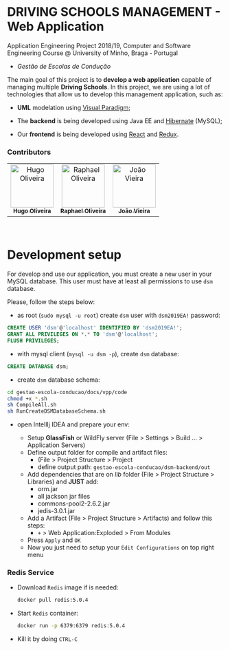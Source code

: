 # DRIVING SCHOOLS MANAGEMENT - Web Application

Application Engineering Project 2018/19, Computer and Software Engineering Course @ University of Minho, Braga - Portugal

- _Gestão de Escolas de Condução_

The main goal of this project is to **develop a web application** capable of managing multiple **Driving Schools**. In this project, we are using a lot of technologies that allow us to develop this management application, such as:

- **UML** modelation using [Visual Paradigm](https://www.visual-paradigm.com/);

- The **backend** is being developed using Java EE and [Hibernate](https://hibernate.org/) (MySQL);

- Our **frontend** is being developed using [React](https://reactjs.org/) and [Redux](https://redux.js.org/introduction/getting-started).

### Contributors

<table align="center">
  <tr>
    <td align="center">
      <a href="https://github.com/oliveirahugo68">
        <img src="https://avatars3.githubusercontent.com/u/29900750?s=460&v=4" width="100px;" alt="Hugo Oliveira"/>
        <br />
        <sub><b>Hugo Oliveira</b>
      </a>
    </td>
    <td align="center">
      <a href="https://github.com/raphael28">
        <img src="https://avatars2.githubusercontent.com/u/43729094?s=460&v=4" width="100px;" alt="Raphael Oliveira"/>
        <br />
        <sub><b>Raphael Oliveira</b>
      </a>
    </td>
    <td align="center">
      <a href="https://github.com/JoaoVieira97">
        <img src="https://avatars2.githubusercontent.com/u/34378224?s=460&v=4" width="100px;" alt="João Vieira"/>
        <br />
        <sub><b>João Vieira</b>
      </a>
    </td>
  </tr>
</table>

<br >

# Development setup

For develop and use our application, you must create a new user in your MySQL database. This user must have at least all permissions to use `dsm` database.

Please, follow the steps below:

- as root (`sudo mysql -u root`) create `dsm` user with `dsm2019EA!` password:

```sql
CREATE USER 'dsm'@'localhost' IDENTIFIED BY 'dsm2019EA!';
GRANT ALL PRIVILEGES ON *.* TO 'dsm'@'localhost';
FLUSH PRIVILEGES;
```

- with mysql client (`mysql -u dsm -p`), create `dsm` database:

```sql
CREATE DATABASE dsm;
```

- create `dsm` database schema:

```bash
cd gestao-escola-conducao/docs/vpp/code
chmod +x *.sh
sh CompileAll.sh
sh RunCreateDSMDatabaseSchema.sh
```

- open IntellIj IDEA and prepare your env:

  - Setup **GlassFish** or WildFly server (File > Settings > Build ... > Application Servers)
  - Define output folder for compile and artifact files:
    - (File > Project Structure > Project
    - define output path: `gestao-escola-conducao/dsm-backend/out`
  - Add dependencies that are on _lib_ folder (File > Project Structure > Libraries) and **JUST** add:
    - orm.jar
    - all jackson jar files
    - commons-pool2-2.6.2.jar
    - jedis-3.0.1.jar
  - Add a Artifact (File > Project Structure > Artifacts) and follow this steps:
    - `+` > Web Application:Exploded > From Modules
  - Press `Apply` and `OK`
  - Now you just need to setup your `Edit Configurations` on top right menu

### Redis Service

- Download `Redis` image if is needed:

  ```bash
  docker pull redis:5.0.4
  ```

- Start `Redis` container:

  ```bash
  docker run -p 6379:6379 redis:5.0.4
  ```

- Kill it by doing `CTRL-C`
